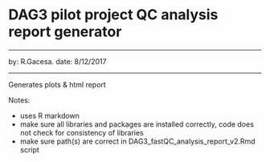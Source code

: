 # DAG3 pilot project QC analysis report generator

***

by: R.Gacesa.
date: 8/12/2017

***

Generates plots & html report

Notes:

- uses R markdown
- make sure all libraries and packages are installed correctly, code does not check for consistency of libraries
- make sure path(s) are correct in DAG3_fastQC_analysis_report_v2.Rmd script
